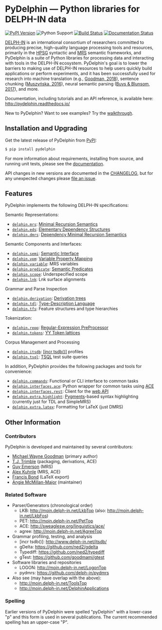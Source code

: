 # PyDelphin &mdash; Python libraries for DELPH-IN data

[![PyPI Version](https://img.shields.io/pypi/v/pydelphin.svg)](https://pypi.org/project/PyDelphin/)
![Python Support](https://img.shields.io/pypi/pyversions/pydelphin.svg)
[![Build Status](https://travis-ci.org/delph-in/pydelphin.svg?branch=develop)](https://travis-ci.org/delph-in/pydelphin)
[![Documentation Status](https://readthedocs.org/projects/pydelphin/badge/?version=latest)](https://pydelphin.readthedocs.io/en/latest/?badge=latest)

[DELPH-IN](http://delph-in.net) is an international consortium of
researchers committed to producing precise, high-quality language
processing tools and resources, primarily in the
[HPSG](http://hpsg.stanford.edu/) syntactic and
[MRS](http://moin.delph-in.net/RmrsTop) semantic frameworks, and
PyDelphin is a suite of Python libraries for processing data and
interacting with tools in the DELPH-IN ecosystem. PyDelphin's goal is
to lower the barriers to making use of DELPH-IN resources to help
users quickly build applications or perform experiments, and it has
been successfully used for research into machine translation (e.g.,
[Goodman, 2018][]), sentence chunking ([Muszyńska, 2016][]),
neural semantic parsing ([Buys & Blunsom, 2017][]), and more.

[Goodman, 2018]: https://goodmami.org/static/goodman-dissertation.pdf
[Muszyńska, 2016]: http://www.aclweb.org/anthology/P/P16/P16-3014.pdf
[Buys & Blunsom,  2017]: http://www.aclweb.org/anthology/P/P17/P17-1112.pdf

Documentation, including tutorials and an API reference, is available here:
http://pydelphin.readthedocs.io/

New to PyDelphin? Want to see examples? Try the
[walkthrough](https://pydelphin.readthedocs.io/en/latest/tutorials/walkthrough.html).

## Installation and Upgrading

Get the latest release of PyDelphin from [PyPI][]:

```bash
$ pip install pydelphin
```

[PyPI]: https://pypi.python.org/pypi/pyDelphin

For more information about requirements, installing from source, and
running unit tests, please see the
[documentation](https://pydelphin.readthedocs.io/en/latest/tutorials/setup.html).

API changes in new versions are documented in the
[CHANGELOG](CHANGELOG.md), but for any unexpected changes please
[file an issue](https://github.com/delph-in/pydelphin/issues).

## Features

PyDelphin implements the following DELPH-IN specifications:

Semantic Representations:
- [`delphin.mrs`][]:  [Minimal Recursion Semantics](http://moin.delph-in.net/MrsRfc)
- [`delphin.eds`][]:  [Elementary Dependency Structures](http://moin.delph-in.net/EdsTop)
- [`delphin.dmrs`][]: [Dependency Minimal Recursion Semantics](http://moin.delph-in.net/RmrsDmrs)

Semantic Components and Interfaces:
- [`delphin.semi`][]:      [Semantic Interface](http://moin.delph-in.net/SemiRfc)
- [`delphin.vpm`][]:       [Variable Property Mapping](http://moin.delph-in.net/RmrsVpm)
- [`delphin.variable`][]:  MRS variables
- [`delphin.predicate`][]: [Semantic Predicates](http://moin.delph-in.net/PredicateRfc)
- [`delphin.scope`][]:     Underspecified scope
- [`delphin.lnk`][]:       Lnk surface alignments

Grammar and Parse Inspection
- [`delphin.derivation`][]: [Derivation trees](http://moin.delph-in.net/ItsdbDerivations)
- [`delphin.tdl`][]:        [Type-Description Language](http://moin.delph-in.net/TdlRfc)
- [`delphin.tfs`][]:        Feature structures and type hierarchies

Tokenization:
- [`delphin.repp`][]:   [Regular-Expression PreProcessor](http://moin.delph-in.net/ReppTop)
- [`delphin.tokens`][]: [YY Token lattices](http://moin.delph-in.net/PetInput#YY_Input_Mode)

Corpus Management and Processing
- [`delphin.itsdb`][]: [\[incr tsdb()\]](http://moin.delph-in.net/ItsdbTop) profiles
- [`delphin.tsql`][]:  [TSQL](http://moin.delph-in.net/TsqlRfc) test suite queries

In addition, PyDelphin provides the following packages and tools for convenience:

- [`delphin.commands`][]:        Functional or CLI interface to common tasks
- [`delphin.interfaces.ace`][]:  Python wrapper for common tasks using [ACE](http://sweaglesw.org/linguistics/ace/)
- [`delphin.interfaces.rest`][]: Client for the [web API](http://moin.delph-in.net/ErgApi)
- [`delphin.extra.highlight`][]: [Pygments](http://pygments.org/)-based syntax highlighting (currently just for TDL and SimpleMRS)
- [`delphin.extra.latex`][]:     Formatting for LaTeX (just DMRS)


[`delphin.commands`]: https://pydelphin.readthedocs.io/en/latest/api/delphin.commands.html
[`delphin.derivation`]: https://pydelphin.readthedocs.io/en/latest/api/delphin.derivation.html
[`delphin.dmrs`]: https://pydelphin.readthedocs.io/en/latest/api/delphin.dmrs.html
[`delphin.eds`]: https://pydelphin.readthedocs.io/en/latest/api/delphin.eds.html
[`delphin.extra.highlight`]: https://pydelphin.readthedocs.io/en/latest/api/delphin.extra.html#module-delphin.extra.highlight
[`delphin.extra.latex`]: https://pydelphin.readthedocs.io/en/latest/api/delphin.extra.html#module-delphin.extra.latex
[`delphin.interfaces.ace`]: https://pydelphin.readthedocs.io/en/latest/api/delphin.interfaces.ace.html
[`delphin.interfaces.rest`]: https://pydelphin.readthedocs.io/en/latest/api/delphin.interfaces.rest.html
[`delphin.itsdb`]: https://pydelphin.readthedocs.io/en/latest/api/delphin.itsdb.html
[`delphin.lnk`]: https://pydelphin.readthedocs.io/en/latest/api/delphin.lnk.html
[`delphin.mrs`]: https://pydelphin.readthedocs.io/en/latest/api/delphin.mrs.html
[`delphin.predicate`]: https://pydelphin.readthedocs.io/en/latest/api/delphin.predicate.html
[`delphin.repp`]: https://pydelphin.readthedocs.io/en/latest/api/delphin.repp.html
[`delphin.scope`]: https://pydelphin.readthedocs.io/en/latest/api/delphin.scope.html
[`delphin.semi`]: https://pydelphin.readthedocs.io/en/latest/api/delphin.semi.html
[`delphin.tdl`]: https://pydelphin.readthedocs.io/en/latest/api/delphin.tdl.html
[`delphin.tfs`]: https://pydelphin.readthedocs.io/en/latest/api/delphin.tfs.html
[`delphin.tokens`]: https://pydelphin.readthedocs.io/en/latest/api/delphin.tokens.html
[`delphin.tsql`]: https://pydelphin.readthedocs.io/en/latest/api/delphin.tsql.html
[`delphin.variable`]: https://pydelphin.readthedocs.io/en/latest/api/delphin.variable.html
[`delphin.vpm`]: https://pydelphin.readthedocs.io/en/latest/api/delphin.vpm.html


## Other Information

### Contributors

PyDelphin is developed and maintained by several contributors:

- [Michael Wayne Goodman](https://github.com/goodmami/) (primary author)
- [T.J. Trimble](https://github.com/dantiston/) (packaging, derivations, ACE)
- [Guy Emerson](https://github.com/guyemerson/) (MRS)
- [Alex Kuhnle](https://github.com/AlexKuhnle/) (MRS, ACE)
- [Francis Bond](https://github.com/fcbond/) (LaTeX export)
- [Angie McMillan-Major](https://github.com/mcmillanmajora/) (maintainer)

### Related Software

* Parser/Generators (chronological order)
  - LKB: http://moin.delph-in.net/LkbTop (also: http://moin.delph-in.net/LkbFos)
  - PET: http://moin.delph-in.net/PetTop
  - ACE: http://sweaglesw.org/linguistics/ace/
  - agree: http://moin.delph-in.net/AgreeTop
* Grammar profiling, testing, and analysis
  - \[incr tsdb()\]: http://www.delph-in.net/itsdb/
  - gDelta: https://github.com/ned2/gdelta
  - Typediff: https://github.com/ned2/typediff
  - gTest: https://github.com/goodmami/gtest
* Software libraries and repositories
  - LOGON: http://moin.delph-in.net/LogonTop
  - pydmrs: https://github.com/delph-in/pydmrs
* Also see (may have overlap with the above):
  - http://moin.delph-in.net/ToolsTop
  - http://moin.delph-in.net/DelphinApplications

### Spelling

Earlier versions of PyDelphin were spelled "pyDelphin" with a
lower-case "p" and this form is used in several publications. The
current recommended spelling has an upper-case "P".
